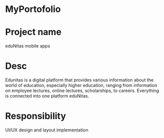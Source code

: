 # MyPortofolio
# Project name
eduNitas mobile apps

# Desc
Edunitas is a digital platform that provides various information about the world of education,
especially higher education, ranging from information on employee lectures, online lectures, scholarships, to careers.
Everything is connected into one platform eduNitas.

# Responsibility
UI/UX design and layout implementation
